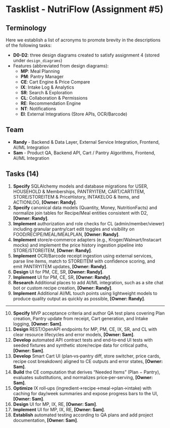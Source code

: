 # Tasklist - NutriFlow (Assignment #5)

## Terminology

Here we establish a list of acronyms to promote brevity in the descriptions of the following tasks:

- **D0-D2**: three design diagrams created to satisfy assignment 4 (stored under `design_diagrams`)
- Features (abbreviated from design diagrams):
  - **MP**: Meal Planning
  - **PM**: Pantry Manager
  - **CE**: Cart Engine & Price Compare
  - **IX**: Intake Log & Analytics
  - **SR**: Search & Exploration
  - **CL**: Collaboration & Permissions
  - **RE**: Recommendation Engine
  - **NT**: Notifications
  - **EI**: External Integrations (Store APIs, OCR/Barcode)

## Team

- **Randy** - Backend & Data Layer, External Service Integration, Frontend, AI/ML Integration
- **Sam** - Product QA, Backend API, Cart / Pantry Algorithms, Frontend, AI/ML Integration

## Tasks (14)

1. **Specify** SQLAlchemy models and database migrations for USER, HOUSEHOLD & Memberships, PANTRYITEM, CART/CARTITEM, STORE/STOREITEM & PriceHistory, INTAKELOG & Items, and ACTIONLOG, **[Owner: Randy]**.
2. **Specify** canonical data models (Quantity, Money, NutritionFacts) and normalize join tables for Recipe/Meal entities consistent with D2, **[Owner: Randy]**.
3. **Implement** authorization and role checks for CL (admin/member/viewer) including granular pantry/cart edit toggles and visibility on FOOD/RECIPE/MEAL/MEALPLAN, **[Owner: Randy]**.
4. **Implement** store/e‑commerce adapters (e.g., Kroger/Walmart/Instacart mocks) and implement the price history ingestion pipeline into STORE/STOREITEM, **[Owner: Randy]**.
5. **Implement** OCR/Barcode receipt ingestion using external services, parse line items, match to STOREITEM with confidence scoring, and emit PANTRYITEM updates, **[Owner: Randy]**.
6. **Design** UI for PM, CE, SR, **[Owner: Randy]**.
7. **Implement** UI for PM, CE, SR, **[Owner: Randy]**.
8. **Research** Additional places to add AI/ML integration, such as a site chat bot or custom recipe creation, **[Owner: Randy]**.
9. **Implement** Additional AI/ML touch points using lightweight models to produce quality output as quickly as possible, **[Owner: Randy]**.

---

10. **Specify** MVP acceptance criteria and author QA test plans covering Plan creation, Pantry update from receipt, Cart generation, and Intake logging, **[Owner: Sam]**.
11. **Design** REST/OpenAPI endpoints for MP, PM, CE, IX, SR, and CL with clear resource lifecycles and error models, **[Owner: Sam]**.
12. **Develop** automated API contract tests and end‑to‑end UI tests with seeded fixtures and synthetic store/recipe data for critical paths, **[Owner: Sam]**.
13. **Develop** Smart Cart UI (plan‑vs‑pantry diff, store switcher, price cards, recipe cost breakdown) aligned to CE outputs and error states, **[Owner: Sam]**.
14. **Build** the CE computation that derives “Needed Items” (Plan − Pantry), evaluates substitutions, and normalizes price‑per‑serving, **[Owner: Sam]**.
15. **Optimize** IX roll‑ups (ingredient→recipe→meal→plan→intake) with caching for day/week summaries and expose progress bars to the UI, **[Owner: Sam]**.
16. **Design** UI for MP, IX, RE, **[Owner: Sam]**.
17. **Implement** UI for MP, IX, RE, **[Owner: Sam]**.
18. **Establish** automated testing according to QA plans and add project documentation, **[Owner: Sam]**.

